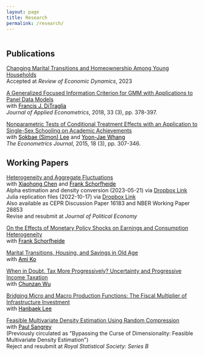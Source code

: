```yaml
---
layout: page
title: Research
permalink: /research/
---
```


 
<hr style="clear:both;visibility: hidden;" />  


## Publications

[Changing Marital Transitions and Homeownership Among Young Households](https://github.com/minsuc/Econ103_LPS/raw/master/papers/RED_Chang_Oct2023.pdf)<br> 
Accepted at <i>Review of Economic Dynamics</i>, 2023

[A Generalized Focused Information Criterion for GMM with Applications to Panel Data Models](https://onlinelibrary.wiley.com/doi/abs/10.1002/jae.2614)<br>
with <a href="https://ditraglia.com" style="color:#000000;">Francis J. DiTraglia</a><br>
 <i>Journal of Applied Econometrics</i>, 2018, 33 (3), pp. 378-397.

[Nonparametric Tests of Conditional Treatment Effects with an Application to Single-Sex Schooling on Academic Achievements](http://onlinelibrary.wiley.com/doi/10.1111/ectj.12050/abstract)<br> 
with <a href="https://sites.google.com/site/sokbae/" style="color:#000000;">Sokbae (Simon) Lee</a> and <a href="https://sites.google.com/site/whangyjhomepage/" style="color:#000000;">Yoon-Jae Whang</a><br>
<i>The Econometrics Journal</i>, 2015, 18 (3), pp. 307-346.

## Working Papers

[Heterogeneity and Aggregate Fluctuations](https://github.com/minsuc/Econ103_LPS/raw/master/papers/EvalHAmodels_v15.pdf)<br> 
with <a href="https://sites.google.com/site/xiaohongchenyale/" style="color:#000000;">Xiaohong Chen</a> and <a href="https://web.sas.upenn.edu/schorf/" style="color:#000000;">Frank Schorfheide</a><br>
Alpha estimation and density conversion (2023-05-21) via [Dropbox Link](https://www.dropbox.com/s/nqlz3g6p9fr5evs/Alpha%20Estimation%20and%20Conversion_v20230521.zip?dl=0)<br> 
Julia replication files (2022-10-17) via [Dropbox Link](https://www.dropbox.com/s/lbvq0gvyqd98wv7/Replication_v20221017.zip?dl=0)<br>
Also available as CEPR Discussion Paper 16183 and NBER Working Paper 28853<br>
Revise and resubmit at <i>Journal of Political Economy</i>

[On the Effects of Monetary Policy Shocks on Earnings and Consumption Heterogeneity](https://github.com/minsuc/Econ103_LPS/raw/master/papers/HH_Het_MP_v4.pdf)<br>
with <a href="https://web.sas.upenn.edu/schorf/" style="color:#000000;">Frank Schorfheide</a><br>

[Marital Transitions, Housing, and Savings in Old Age](https://github.com/minsuc/Econ103_LPS/raw/master/papers/Chang_Ko_08282023.pdf)<br> 
with <a href="http://www.ko-ami.com/" style="color:#000000;">Ami Ko</a>

[When in Doubt, Tax More Progressively? Uncertainty and Progressive Income Taxation](https://github.com/minsuc/Econ103_LPS/raw/master/papers/OTUP.pdf)<br> 
with <a href="https://sites.google.com/site/chunzanwu/" style="color:#000000;">Chunzan Wu</a>

[Bridging Micro and Macro Production Functions: The Fiscal Multiplier of Infrastructure Investment](https://github.com/minsuc/Econ103_LPS/raw/master/papers/Draft_ChangLee_2023.pdf)<br> 
with <a href="https://sites.google.com/sas.upenn.edu/hanbaeklee" style="color:#000000;">Hanbaek Lee</a>

[Feasible Multivariate Density Estimation Using Random Compression](https://github.com/minsuc/Econ103_LPS/raw/master/papers/ChangSangrey_web.pdf)<br> 
with <a href="https://sangrey.io/" style="color:#000000;">Paul Sangrey</a><br>
(Previously circulated as "Bypassing the Curse of Dimensionality: Feasible Multivariate Density Estimation")<br>
Reject and resubmit at <i>Royal Statistical Society: Series B</i> 


